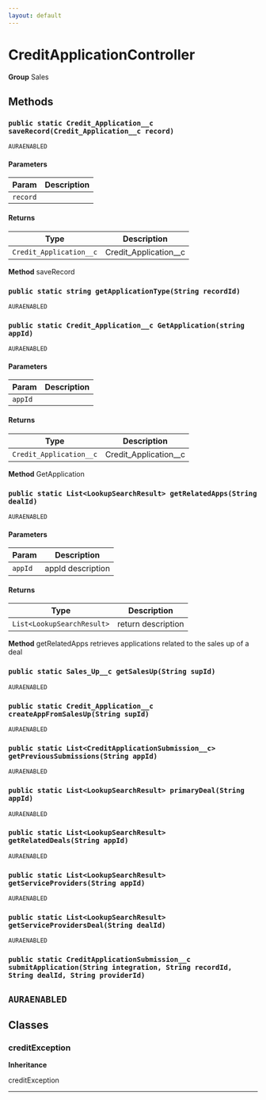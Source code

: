 ```yaml
---
layout: default
---
```

# CreditApplicationController



**Group** Sales

## Methods
### `public static Credit_Application__c saveRecord(Credit_Application__c record)`

`AURAENABLED`
#### Parameters

|Param|Description|
|---|---|
|`record`||

#### Returns

|Type|Description|
|---|---|
|`Credit_Application__c`|Credit_Application__c|


**Method** saveRecord

### `public static string getApplicationType(String recordId)`

`AURAENABLED`
### `public static Credit_Application__c GetApplication(string appId)`

`AURAENABLED`
#### Parameters

|Param|Description|
|---|---|
|`appId`||

#### Returns

|Type|Description|
|---|---|
|`Credit_Application__c`|Credit_Application__c|


**Method** GetApplication

### `public static List<LookupSearchResult> getRelatedApps(String dealId)`

`AURAENABLED`
#### Parameters

|Param|Description|
|---|---|
|`appId`|appId description|

#### Returns

|Type|Description|
|---|---|
|`List<LookupSearchResult>`|return description|


**Method** getRelatedApps retrieves applications related to the sales up of a deal

### `public static Sales_Up__c getSalesUp(String supId)`

`AURAENABLED`
### `public static Credit_Application__c createAppFromSalesUp(String supId)`

`AURAENABLED`
### `public static List<CreditApplicationSubmission__c> getPreviousSubmissions(String appId)`

`AURAENABLED`
### `public static List<LookupSearchResult> primaryDeal(String appId)`

`AURAENABLED`
### `public static List<LookupSearchResult> getRelatedDeals(String appId)`

`AURAENABLED`
### `public static List<LookupSearchResult> getServiceProviders(String appId)`

`AURAENABLED`
### `public static List<LookupSearchResult> getServiceProvidersDeal(String dealId)`

`AURAENABLED`
### `public static CreditApplicationSubmission__c submitApplication(String integration, String recordId, String dealId, String providerId)`

`AURAENABLED`
---
## Classes
### creditException

**Inheritance**

creditException


---

